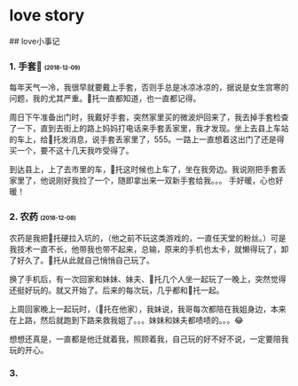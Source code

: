 # love story

<our-secret />
## love小事记

### 1. 手套🧤 <span style="font-size:10px;color:'#ccc'">(2018-12-09)</span>

每年天气一冷，我很早就要戴上手套，否则手总是冰凉冰凉的，据说是女生宫寒的问题，我的尤其严重。🐷托一直都知道，也一直都记得。

周日下午准备出门时，我戴好手套，突然家里买的微波炉回来了，我去掉手套检查了一下，直到去街上的路上妈妈打电话来手套丢家里，我才发现。坐上去县上车站的车上，给🐷托发消息，说手套丢家里了，555。一路上一直想着这出门了还是得买一个，要不这十几天我咋受得了。

到达县上，上了去市里的车，🐷托这时候也上车了，坐在我旁边。我说刚把手套丢家里了，他说刚好我捡了一个，随即拿出来一双新手套给我。。。
手好暖，心也好暖！

### 2. 农药 <span style="font-size:10px;color:'#ccc'">(2018-12-08)</span>

农药是我把🐷托硬拉入坑的，（他之前不玩这类游戏的，一直任天堂的粉丝。）可是我技术一直不长，他带我也带不起来，总输，原来的手机也太卡，就懒得玩了，卸了好久了。🐷托从此就自己悄悄自己玩了。

换了手机后，有一次回家和妹妹、妹夫、🐷托几个人坐一起玩了一晚上，突然觉得还挺好玩的。就又开始了。后来的每次玩，几乎都和🐷托一起。

上周回家晚上一起玩时，（🐷托在他家），我妹说，我哥每次都陪在我姐身边，本来在上路，然后就跑到下路来救我姐了。。。妹妹和妹夫都啧啧的。。。😂

想想还真是，一直都是他迁就着我，照顾着我，自己玩的好不好不说，一定要陪我玩的开心。

### 3. 
